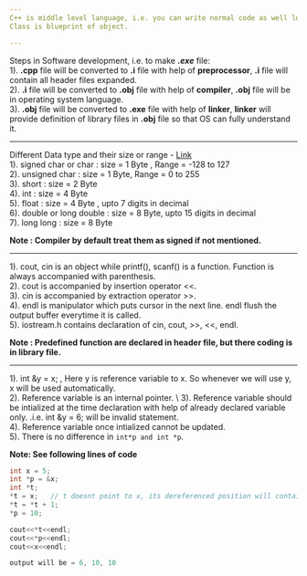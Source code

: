 ```yaml
---
C++ is middle level language, i.e. you can write normal code as well low level coding. \
Class is blueprint of object.

---
```


Steps in Software development, i.e. to make ***.exe*** file: \
 1). **.cpp** file will be converted to **.i** file with help of **preprocessor**,  **.i** file will contain all header files expanded. \
 2). **.i** file will be converted to **.obj** file with help of **compiler**, **.obj** file will be in operating system language. \
 3). **.obj** file will be converted to **.exe** file with help of **linker**, **linker** will provide definition of library files in **.obj** file so that OS can fully understand it.
 
---

Different Data type and their size or range -  [Link](https://docs.microsoft.com/en-us/cpp/cpp/data-type-ranges?view=msvc-160) \
1). signed char or char  : size = 1 Byte , Range = -128 to 127 \
2). unsigned char : size = 1 Byte, Range = 0 to 255 \
3). short : size = 2 Byte  \
4). int : size = 4 Byte \
5). float : size = 4 Byte , upto 7 digits in decimal \
6). double or long double : size = 8 Byte, upto 15 digits in decimal \
7). long long : size = 8 Byte

**Note : Compiler by default treat them as signed if not mentioned.**

---

1). cout, cin is an object while printf(), scanf() is a function. Function is always accompanied with parenthesis. \
2). cout is accompanied by insertion operator <<. \
3). cin is accompanied by extraction operator >>. \
4). endl is manipulator which puts cursor in the next line. endl flush the output buffer everytime it is called. \
5). iostream.h contains declaration of cin, cout, >>, <<, endl.

**Note : Predefined function are declared in header file, but there coding is in library file.**

---

1). int &y = x; , Here y is reference variable to x. So whenever we will use y, x will be used automatically.  \
2). Reference variable is an internal pointer. \ 
3). Reference variable should be intialized at the time declaration with help of already declared variable only. .i.e. int &y = 6; will be invalid statement. \
4). Reference variable once intialized cannot be updated. \
5). There is no difference in  `int*p and int *p`.


**Note: See following lines of code**
```c++
int x = 5;
int *p = &x;
int *t;
*t = x;   // t doesnt point to x, its dereferenced position will contain value equal to x. 
*t = *t + 1;
*p = 10;

cout<<*t<<endl;
cout<<*p<<endl;
cout<<x<<endl;

output will be = 6, 10, 10
```


